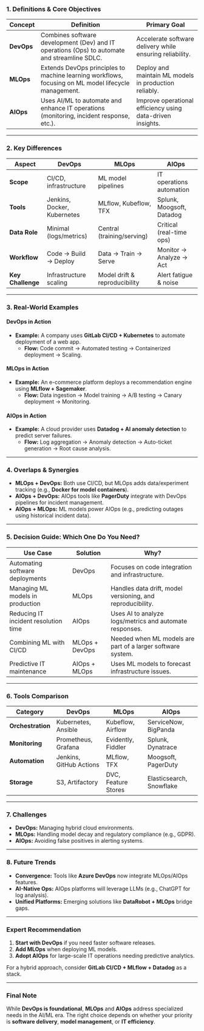 ### **1. Definitions & Core Objectives**
| **Concept** | **Definition** | **Primary Goal** |
|-------------|---------------|------------------|
| **DevOps** | Combines software development (Dev) and IT operations (Ops) to automate and streamline SDLC. | Accelerate software delivery while ensuring reliability. |
| **MLOps** | Extends DevOps principles to machine learning workflows, focusing on ML model lifecycle management. | Deploy and maintain ML models in production reliably. |
| **AIOps** | Uses AI/ML to automate and enhance IT operations (monitoring, incident response, etc.). | Improve operational efficiency using data-driven insights. |

---

### **2. Key Differences**
| **Aspect**          | **DevOps**               | **MLOps**                  | **AIOps**                  |
|---------------------|--------------------------|----------------------------|----------------------------|
| **Scope**           | CI/CD, infrastructure    | ML model pipelines         | IT operations automation   |
| **Tools**           | Jenkins, Docker, Kubernetes | MLflow, Kubeflow, TFX   | Splunk, Moogsoft, Datadog  |
| **Data Role**       | Minimal (logs/metrics)   | Central (training/serving) | Critical (real-time ops)   |
| **Workflow**        | Code → Build → Deploy    | Data → Train → Serve       | Monitor → Analyze → Act    |
| **Key Challenge**   | Infrastructure scaling   | Model drift & reproducibility | Alert fatigue & noise   |

---

### **3. Real-World Examples**
#### **DevOps in Action**
- **Example:** A company uses **GitLab CI/CD + Kubernetes** to automate deployment of a web app.  
  - **Flow:** Code commit → Automated testing → Containerized deployment → Scaling.  

#### **MLOps in Action**
- **Example:** An e-commerce platform deploys a recommendation engine using **MLflow + Sagemaker**.  
  - **Flow:** Data ingestion → Model training → A/B testing → Canary deployment → Monitoring.  

#### **AIOps in Action**
- **Example:** A cloud provider uses **Datadog + AI anomaly detection** to predict server failures.  
  - **Flow:** Log aggregation → Anomaly detection → Auto-ticket generation → Root cause analysis.  

---

### **4. Overlaps & Synergies**
- **MLOps + DevOps:** Both use CI/CD, but MLOps adds data/experiment tracking (e.g., **Docker for model containers**).  
- **AIOps + DevOps:** AIOps tools like **PagerDuty** integrate with DevOps pipelines for incident management.  
- **AIOps + MLOps:** ML models power AIOps (e.g., predicting outages using historical incident data).  

---

### **5. Decision Guide: Which One Do You Need?**
| **Use Case**                     | **Solution**  | **Why?**                                                                 |
|----------------------------------|---------------|--------------------------------------------------------------------------|
| Automating software deployments  | DevOps        | Focuses on code integration and infrastructure.                          |
| Managing ML models in production | MLOps         | Handles data drift, model versioning, and reproducibility.               |
| Reducing IT incident resolution time | AIOps     | Uses AI to analyze logs/metrics and automate responses.                 |
| Combining ML with CI/CD          | MLOps + DevOps | Needed when ML models are part of a larger software system.             |
| Predictive IT maintenance        | AIOps + MLOps | Uses ML models to forecast infrastructure issues.                        |

---

### **6. Tools Comparison**
| **Category**       | **DevOps**              | **MLOps**                | **AIOps**                |
|--------------------|-------------------------|--------------------------|--------------------------|
| **Orchestration**  | Kubernetes, Ansible     | Kubeflow, Airflow        | ServiceNow, BigPanda     |
| **Monitoring**     | Prometheus, Grafana     | Evidently, Fiddler       | Splunk, Dynatrace        |
| **Automation**     | Jenkins, GitHub Actions | MLflow, TFX              | Moogsoft, PagerDuty      |
| **Storage**       | S3, Artifactory         | DVC, Feature Stores      | Elasticsearch, Snowflake |

---

### **7. Challenges**
- **DevOps:** Managing hybrid cloud environments.  
- **MLOps:** Handling model decay and regulatory compliance (e.g., GDPR).  
- **AIOps:** Avoiding false positives in alerting systems.  

---

### **8. Future Trends**
- **Convergence:** Tools like **Azure DevOps** now integrate MLOps/AIOps features.  
- **AI-Native Ops:** AIOps platforms will leverage LLMs (e.g., ChatGPT for log analysis).  
- **Unified Platforms:** Emerging solutions like **DataRobot + MLOps** bridge gaps.  

---

### **Expert Recommendation**
1. **Start with DevOps** if you need faster software releases.  
2. **Add MLOps** when deploying ML models.  
3. **Adopt AIOps** for large-scale IT operations needing predictive analytics.  

For a hybrid approach, consider **GitLab CI/CD + MLflow + Datadog** as a stack.  

---

### **Final Note**
While **DevOps is foundational**, **MLOps** and **AIOps** address specialized needs in the AI/ML era. The right choice depends on whether your priority is **software delivery**, **model management**, or **IT efficiency**.  

